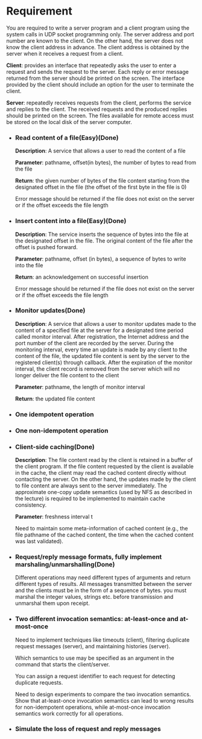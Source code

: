 # Requirement

You are required to write a server program and a client program using the system calls in UDP socket programming only. The server address and port number are known to the client. On the other hand, the server does not know the client address in advance. The client address is obtained by the server when it receives a request from a client.

**Client**: provides an interface that repeatedly asks the user to enter a request and sends the request to the server. Each reply or error message returned from the server should be printed on the screen. The interface provided by the client should include an option for the user to terminate the client.

**Server**: repeatedly receives requests from the client, performs the service and replies to the client. The received requests and the produced replies should be printed on the screen. The files available for remote access must be stored on the local disk of the server computer.

- ### Read content of a file(Easy)(Done)

  **Description**: A service that allows a user to read the content of a file

  **Parameter**: pathname, offset(in bytes), the number of bytes to read from the file

  **Return**: the given number of bytes of the file content starting from the designated offset in the file (the offset of the first byte in the file is 0)

  Error message should be returned if the file does not exist on the server or if the offset exceeds the file length

- ### Insert content into a file(Easy)(Done)

  **Description**: The service inserts the sequence of bytes into the file at the designated offset in the file. The original content of the file after the offset is pushed forward.

  **Parameter**: pathname, offset (in bytes), a sequence of bytes to write into the file

  **Return**: an acknowledgement on successful insertion

  Error message should be returned if the file does not exist on the server or if the offset exceeds the file length

- ### Monitor updates(Done)

  **Description**: A service that allows a user to monitor updates made to the content of a specified file at the server for a designated time period called monitor interval. After registration, the Internet address and the port number of the client are recorded by the server. During the monitoring interval, every time an update is made by any client to the content of the file, the updated file content is sent by the server to the registered client(s) through callback. After the expiration of the monitor interval, the client record is removed from the server which will no longer deliver the file content to the client

  **Parameter**: pathname, the length of monitor interval

  **Return**: the updated file content

- ### One idempotent operation

- ### One non-idempotent operation

- ### Client-side caching(Done)

  **Description**: The file content read by the client is retained in a buffer of the client program. If the file content requested by the client is available in the cache, the client may read the cached content directly without contacting the server. On the other hand, the updates made by the client to file content are always sent to the server immediately. The approximate one-copy update semantics (used by NFS as described in the lecture) is required to be implemented to maintain cache consistency.

  **Parameter**: freshness interval t

  Need to maintain some meta-information of cached content (e.g., the file pathname of the cached content, the time when the cached content was last validated).

- ### Request/reply message formats, fully implement marshaling/unmarshalling(Done)

  Different operations may need different types of arguments and return different types of results. All messages transmitted between the server and the clients must be in the form of a sequence of bytes.  you must marshal the integer values, strings etc. before transmission and unmarshal them upon receipt.

- ### Two different invocation semantics: at-least-once and at-most-once

  Need to implement techniques like timeouts (client), filtering duplicate request messages (server), and maintaining histories (server).

  Which semantics to use may be specified as an argument in the command that starts the client/server.

  You can assign a request identifier to each request for detecting duplicate requests.

  Need to design experiments to compare the two invocation semantics. Show that at-least-once invocation semantics can lead to wrong results for non-idempotent operations, while at-most-once invocation semantics work correctly for all operations. 

- ### Simulate the loss of request and reply messages